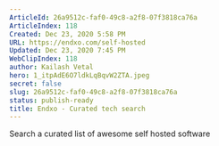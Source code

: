 ```yaml
---
ArticleId: 26a9512c-faf0-49c8-a2f8-07f3818ca76a
ArticleIndex: 118
Created: Dec 23, 2020 5:58 PM
URL: https://endxo.com/self-hosted
Updated: Dec 23, 2020 7:45 PM
WebClipIndex: 118
author: Kailash Vetal
hero: 1_itpAdE6O7ldkLqBqvW2ZTA.jpeg
secret: false
slug: 26a9512c-faf0-49c8-a2f8-07f3818ca76a
status: publish-ready
title: Endxo - Curated tech search
---
```

Search a curated list of awesome self hosted software
